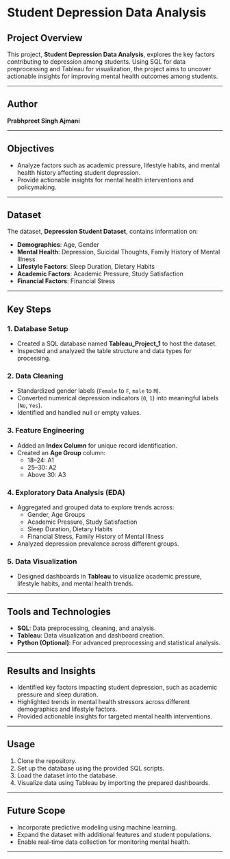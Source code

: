 # Student Depression Data Analysis

## Project Overview
This project, **Student Depression Data Analysis**, explores the key factors contributing to depression among students. Using SQL for data preprocessing and Tableau for visualization, the project aims to uncover actionable insights for improving mental health outcomes among students.

---

## Author
**Prabhpreet Singh Ajmani**

---

## Objectives
- Analyze factors such as academic pressure, lifestyle habits, and mental health history affecting student depression.
- Provide actionable insights for mental health interventions and policymaking.

---

## Dataset
The dataset, **Depression Student Dataset**, contains information on:
- **Demographics**: Age, Gender
- **Mental Health**: Depression, Suicidal Thoughts, Family History of Mental Illness
- **Lifestyle Factors**: Sleep Duration, Dietary Habits
- **Academic Factors**: Academic Pressure, Study Satisfaction
- **Financial Factors**: Financial Stress

---

## Key Steps

### 1. Database Setup
- Created a SQL database named **Tableau_Project_1** to host the dataset.
- Inspected and analyzed the table structure and data types for processing.

### 2. Data Cleaning
- Standardized gender labels (`Female` to `F`, `male` to `M`).
- Converted numerical depression indicators (`0`, `1`) into meaningful labels (`No`, `Yes`).
- Identified and handled null or empty values.

### 3. Feature Engineering
- Added an **Index Column** for unique record identification.
- Created an **Age Group** column:
  - 18–24: A1
  - 25–30: A2
  - Above 30: A3

### 4. Exploratory Data Analysis (EDA)
- Aggregated and grouped data to explore trends across:
  - Gender, Age Groups
  - Academic Pressure, Study Satisfaction
  - Sleep Duration, Dietary Habits
  - Financial Stress, Family History of Mental Illness
- Analyzed depression prevalence across different groups.

### 5. Data Visualization
- Designed dashboards in **Tableau** to visualize academic pressure, lifestyle habits, and mental health trends.

---

## Tools and Technologies
- **SQL**: Data preprocessing, cleaning, and analysis.
- **Tableau**: Data visualization and dashboard creation.
- **Python (Optional)**: For advanced preprocessing and statistical analysis.

---

## Results and Insights
- Identified key factors impacting student depression, such as academic pressure and sleep duration.
- Highlighted trends in mental health stressors across different demographics and lifestyle factors.
- Provided actionable insights for targeted mental health interventions.

---

## Usage
1. Clone the repository.
2. Set up the database using the provided SQL scripts.
3. Load the dataset into the database.
4. Visualize data using Tableau by importing the prepared dashboards.

---

## Future Scope
- Incorporate predictive modeling using machine learning.
- Expand the dataset with additional features and student populations.
- Enable real-time data collection for monitoring mental health.

---
